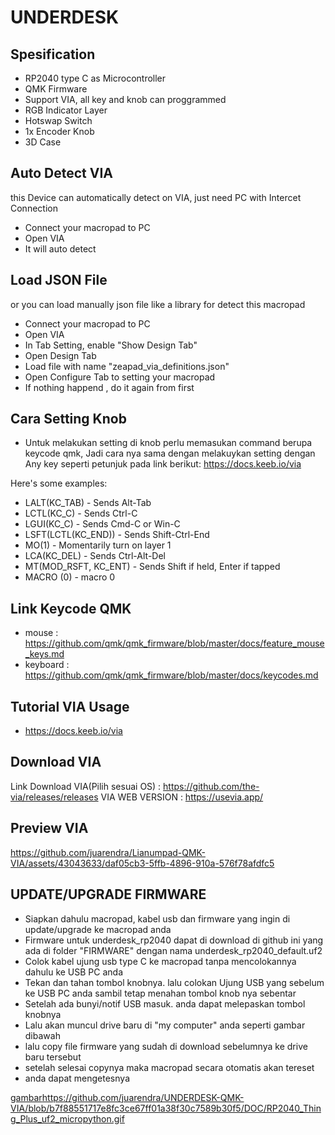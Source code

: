 # UNDERDESK 

## Spesification
- RP2040 type C as Microcontroller
- QMK Firmware
- Support VIA, all key and knob can proggrammed
- RGB Indicator Layer
- Hotswap Switch
- 1x Encoder Knob
- 3D Case 


## Auto Detect VIA
this Device can automatically detect on VIA, just need PC with Intercet Connection
- Connect your macropad to PC
- Open VIA
- It will auto detect
## Load JSON File
or you can load manually json file like a library for detect this macropad
- Connect your macropad to PC
- Open VIA
- In Tab Setting, enable "Show Design Tab"
- Open Design Tab
- Load file with name "zeapad_via_definitions.json" 
- Open Configure Tab to setting your macropad
- If nothing happend , do it again from first 

## Cara Setting Knob
- Untuk melakukan setting di knob perlu memasukan command berupa keycode qmk, Jadi cara nya sama dengan melakuykan setting dengan Any key seperti petunjuk pada link berikut: 
https://docs.keeb.io/via

Here's some examples:

- LALT(KC_TAB) - Sends Alt-Tab
- LCTL(KC_C) - Sends Ctrl-C
- LGUI(KC_C) - Sends Cmd-C or Win-C
- LSFT(LCTL(KC_END)) - Sends Shift-Ctrl-End
- MO(1) - Momentarily turn on layer 1
- LCA(KC_DEL) - Sends Ctrl-Alt-Del
- MT(MOD_RSFT, KC_ENT) - Sends Shift if held, Enter if tapped
- MACRO (0) - macro 0

## Link Keycode QMK
- mouse : https://github.com/qmk/qmk_firmware/blob/master/docs/feature_mouse_keys.md
- keyboard : https://github.com/qmk/qmk_firmware/blob/master/docs/keycodes.md

## Tutorial VIA Usage
- https://docs.keeb.io/via

## Download VIA
Link Download VIA(Pilih sesuai OS) : https://github.com/the-via/releases/releases
VIA WEB VERSION : https://usevia.app/

## Preview VIA

https://github.com/juarendra/Lianumpad-QMK-VIA/assets/43043633/daf05cb3-5ffb-4896-910a-576f78afdfc5


## UPDATE/UPGRADE FIRMWARE 
- Siapkan dahulu macropad, kabel usb dan firmware yang ingin di update/upgrade ke macropad anda
- Firmware untuk underdesk_rp2040 dapat di download di github ini yang ada di folder "FIRMWARE" dengan nama underdesk_rp2040_default.uf2
- Colok kabel ujung usb type C ke macropad tanpa mencolokannya dahulu ke USB PC anda
- Tekan dan tahan tombol knobnya. lalu colokan Ujung USB yang sebelum ke USB PC anda sambil tetap menahan tombol knob nya sebentar
- Setelah ada bunyi/notif USB masuk. anda dapat melepaskan tombol knobnya
- Lalu akan muncul drive baru di "my computer" anda seperti gambar dibawah
- lalu copy file firmware yang sudah di download sebelumnya ke drive baru tersebut
- setelah selesai copynya maka macropad secara otomatis akan tereset
- anda dapat mengetesnya

[gambar](https://github.com/juarendra/UNDERDESK-QMK-VIA/blob/b7f88551717e8fc3ce67ff01a38f30c7589b30f5/DOC/RP2040_Thing_Plus_uf2_micropython.gif)https://github.com/juarendra/UNDERDESK-QMK-VIA/blob/b7f88551717e8fc3ce67ff01a38f30c7589b30f5/DOC/RP2040_Thing_Plus_uf2_micropython.gif
